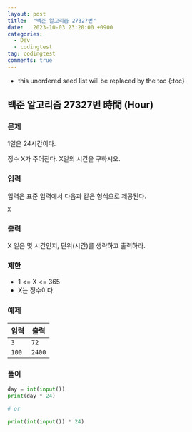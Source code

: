 ```yaml
---
layout: post
title:  "백준 알고리즘 27327번"
date:   2023-10-03 23:20:00 +0900
categories:
  - Dev
  - codingtest
tag: codingtest
comments: true
---
```


* this unordered seed list will be replaced by the toc
{:toc}

## 백준 알고리즘 27327번 時間 (Hour) 

### 문제

1일은 24시간이다.

정수 X가 주어진다. X일의 시간을 구하시오.

### 입력

입력은 표준 입력에서 다음과 같은 형식으로 제공된다.

```text
X
```

### 출력

X 일은 몇 시간인지, 단위(시간)를 생략하고 출력하라.

### 제한

- 1 <= X <= 365
- X는 정수이다.

### 예제

| 입력 | 출력 |
| --- | --- |
| `3` | `72` |
| `100` | `2400` |

### 풀이

```py
day = int(input())
print(day * 24)

# or

print(int(input()) * 24)
```
